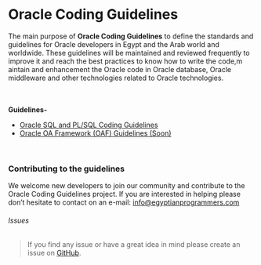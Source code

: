 # Oracle Coding Guidelines

The main purpose of **Oracle Coding Guidelines** to define the standards and guidelines for Oracle developers in Egypt and the Arab world and worldwide. These guidelines will be maintained and reviewed frequently to improve it and reach the best practices to know how to write the code,m aintain and enhancement the Oracle code in Oracle database, Oracle middleware and other technologies related to Oracle technologies.
<br><br><br>

**Guidelines-**
- <a href="https://github.com/EgyptianProgrammers/Oracle-Coding-Guidelines/tree/sql-plsql-guidelines/Oracle-SQL-and-PL-SQL-Coding-Guidelines">Oracle SQL and PL/SQL Coding Guidelines</a>
- <a href="#">Oracle OA Framework (OAF) Guidelines (Soon) </a>
<br>

### Contributing to the guidelines
We welcome new developers to join our community and contribute to the Oracle Coding Guidelines project. If you are interested in helping please don’t hesitate to contact on an e-mail: info@egyptianprogrammers.com

###### Issues
> If you find any issue or have a great idea in mind please create an issue on <a href="https://github.com/EgyptianProgrammers/Oracle-Coding-Guidelines/issues">GitHub</a>.
